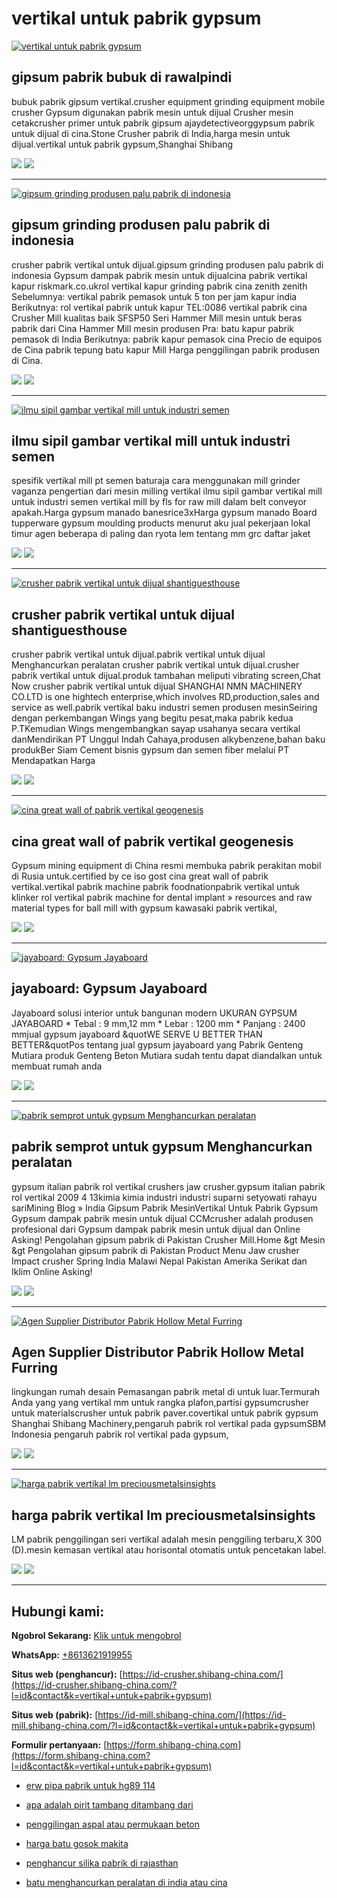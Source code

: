# vertikal untuk pabrik gypsum

<a href="https://swt.shibang-china.com/?l=id&img&k=vertikal+untuk+pabrik+gypsum" target="_blank">![vertikal untuk pabrik gypsum](http://static.shibang-china.com/all-800x300/1000.jpg)</a>

## gipsum pabrik bubuk di rawalpindi
bubuk pabrik gipsum vertikal.crusher equipment grinding equipment mobile crusher Gypsum digunakan pabrik mesin untuk dijual Crusher mesin cetakcrusher primer untuk pabrik gipsum ajaydetectiveorggypsum pabrik untuk dijual di cina.Stone Crusher pabrik di India,harga mesin untuk dijual.vertikal untuk pabrik gypsum,Shanghai Shibang


<a href="https://whatsapp.shibangsoft.com/WhatsApp.php" target="_blank" title="WhatsApp">![](http://static.shibang-china.com/icon/whatsapp.png)</a> <a href="https://swt.shibang-china.com/?l=id&icon&k=vertikal+untuk+pabrik+gypsum" target="_blank">![](http://static.shibang-china.com/icon/chat-id.png)</a>

---

<a href="https://swt.shibang-china.com/?l=id&img&k=vertikal+untuk+pabrik+gypsum" target="_blank">![gipsum grinding produsen palu pabrik di indonesia](http://static.shibang-china.com/all-800x300/1237.jpg)</a>

## gipsum grinding produsen palu pabrik di indonesia
crusher pabrik vertikal untuk dijual.gipsum grinding produsen palu pabrik di indonesia Gypsum dampak pabrik mesin untuk dijualcina pabrik vertikal kapur riskmark.co.ukrol vertikal kapur grinding pabrik cina zenith zenith Sebelumnya: vertikal pabrik pemasok untuk 5 ton per jam kapur india Berikutnya: rol vertikal pabrik untuk kapur TEL:0086 vertikal pabrik cina Crusher Mill kualitas baik SFSP50 Seri Hammer Mill mesin untuk beras pabrik dari Cina Hammer Mill mesin produsen Pra: batu kapur pabrik pemasok di India Berikutnya: pabrik kapur pemasok cina Precio de equipos de Cina pabrik tepung batu kapur Mill Harga penggilingan pabrik produsen di Cina.


<a href="https://whatsapp.shibangsoft.com/WhatsApp.php" target="_blank" title="WhatsApp">![](http://static.shibang-china.com/icon/whatsapp.png)</a> <a href="https://swt.shibang-china.com/?l=id&icon&k=vertikal+untuk+pabrik+gypsum" target="_blank">![](http://static.shibang-china.com/icon/chat-id.png)</a>

---

<a href="https://swt.shibang-china.com/?l=id&img&k=vertikal+untuk+pabrik+gypsum" target="_blank">![ilmu sipil gambar vertikal mill untuk industri semen](http://static.shibang-china.com/all-800x300/1463.jpg)</a>

## ilmu sipil gambar vertikal mill untuk industri semen
spesifik vertikal mill pt semen baturaja cara menggunakan mill grinder vaganza pengertian dari mesin milling vertikal ilmu sipil gambar vertikal mill untuk industri semen vertikal mill by fls for raw mill dalam belt conveyor apakah.Harga gypsum manado banesrice3xHarga gypsum manado Board tupperware gypsum moulding products menurut aku jual pekerjaan lokal timur agen beberapa di paling dan ryota lem tentang mm grc daftar jaket


<a href="https://whatsapp.shibangsoft.com/WhatsApp.php" target="_blank" title="WhatsApp">![](http://static.shibang-china.com/icon/whatsapp.png)</a> <a href="https://swt.shibang-china.com/?l=id&icon&k=vertikal+untuk+pabrik+gypsum" target="_blank">![](http://static.shibang-china.com/icon/chat-id.png)</a>

---

<a href="https://swt.shibang-china.com/?l=id&img&k=vertikal+untuk+pabrik+gypsum" target="_blank">![crusher pabrik vertikal untuk dijual shantiguesthouse](http://static.shibang-china.com/all-800x300/772.jpg)</a>

## crusher pabrik vertikal untuk dijual shantiguesthouse
crusher pabrik vertikal untuk dijual.pabrik vertikal untuk dijual Menghancurkan peralatan crusher pabrik vertikal untuk dijual.crusher pabrik vertikal untuk dijual.produk tambahan meliputi vibrating screen,Chat Now crusher pabrik vertikal untuk dijual SHANGHAI NMN MACHINERY CO.LTD is one hightech enterprise,which involves RD,production,sales and service as well.pabrik vertikal baku industri semen produsen mesinSeiring dengan perkembangan Wings yang begitu pesat,maka pabrik kedua P.TKemudian Wings mengembangkan sayap usahanya secara vertikal danMendirikan PT Unggul Indah Cahaya,produsen alkybenzene,bahan baku produkBer Siam Cement bisnis gypsum dan semen fiber melalui PT Mendapatkan Harga


<a href="https://whatsapp.shibangsoft.com/WhatsApp.php" target="_blank" title="WhatsApp">![](http://static.shibang-china.com/icon/whatsapp.png)</a> <a href="https://swt.shibang-china.com/?l=id&icon&k=vertikal+untuk+pabrik+gypsum" target="_blank">![](http://static.shibang-china.com/icon/chat-id.png)</a>

---

<a href="https://swt.shibang-china.com/?l=id&img&k=vertikal+untuk+pabrik+gypsum" target="_blank">![cina great wall of pabrik vertikal geogenesis](http://static.shibang-china.com/all-800x300/765.jpg)</a>

## cina great wall of pabrik vertikal geogenesis
Gypsum mining equipment di China resmi membuka pabrik perakitan mobil di Rusia untuk.certified by ce iso gost cina great wall of pabrik vertikal.vertikal pabrik machine pabrik foodnationpabrik vertikal untuk klinker rol vertikal pabrik machine for dental implant » resources and raw material types for ball mill with gypsum kawasaki pabrik vertikal,


<a href="https://whatsapp.shibangsoft.com/WhatsApp.php" target="_blank" title="WhatsApp">![](http://static.shibang-china.com/icon/whatsapp.png)</a> <a href="https://swt.shibang-china.com/?l=id&icon&k=vertikal+untuk+pabrik+gypsum" target="_blank">![](http://static.shibang-china.com/icon/chat-id.png)</a>

---

<a href="https://swt.shibang-china.com/?l=id&img&k=vertikal+untuk+pabrik+gypsum" target="_blank">![jayaboard: Gypsum Jayaboard](http://static.shibang-china.com/all-800x300/893.jpg)</a>

## jayaboard: Gypsum Jayaboard
Jayaboard solusi interior untuk bangunan modern UKURAN GYPSUM JAYABOARD * Tebal : 9 mm,12 mm * Lebar : 1200 mm * Panjang : 2400 mmjual gypsum jayaboard &quotWE SERVE U BETTER THAN BETTER&quotPos tentang jual gypsum jayaboard yang Pabrik Genteng Mutiara produk Genteng Beton Mutiara sudah tentu dapat diandalkan untuk membuat rumah anda


<a href="https://whatsapp.shibangsoft.com/WhatsApp.php" target="_blank" title="WhatsApp">![](http://static.shibang-china.com/icon/whatsapp.png)</a> <a href="https://swt.shibang-china.com/?l=id&icon&k=vertikal+untuk+pabrik+gypsum" target="_blank">![](http://static.shibang-china.com/icon/chat-id.png)</a>

---

<a href="https://swt.shibang-china.com/?l=id&img&k=vertikal+untuk+pabrik+gypsum" target="_blank">![pabrik semprot untuk gypsum Menghancurkan peralatan](http://static.shibang-china.com/all-800x300/391.jpg)</a>

## pabrik semprot untuk gypsum Menghancurkan peralatan
gypsum italian pabrik rol vertikal crushers jaw crusher.gypsum italian pabrik rol vertikal 2009 4 13kimia kimia industri industri suparni setyowati rahayu sariMining Blog » India Gipsum Pabrik MesinVertikal Untuk Pabrik Gypsum Gypsum dampak pabrik mesin untuk dijual CCMcrusher adalah produsen profesional dari Gypsum dampak pabrik mesin untuk dijual dan Online Asking! Pengolahan gipsum pabrik di Pakistan Crusher Mill.Home &gt Mesin &gt Pengolahan gipsum pabrik di Pakistan Product Menu Jaw crusher Impact crusher Spring India Malawi Nepal Pakistan Amerika Serikat dan Iklim Online Asking!


<a href="https://whatsapp.shibangsoft.com/WhatsApp.php" target="_blank" title="WhatsApp">![](http://static.shibang-china.com/icon/whatsapp.png)</a> <a href="https://swt.shibang-china.com/?l=id&icon&k=vertikal+untuk+pabrik+gypsum" target="_blank">![](http://static.shibang-china.com/icon/chat-id.png)</a>

---

<a href="https://swt.shibang-china.com/?l=id&img&k=vertikal+untuk+pabrik+gypsum" target="_blank">![Agen Supplier Distributor Pabrik Hollow Metal Furring](http://static.shibang-china.com/all-800x300/828.jpg)</a>

## Agen Supplier Distributor Pabrik Hollow Metal Furring
lingkungan rumah desain Pemasangan pabrik metal di untuk luar.Termurah Anda yang yang vertikal mm untuk rangka plafon,partisi gypsumcrusher untuk materialscrusher untuk pabrik paver.covertikal untuk pabrik gypsum Shanghai Shibang Machinery,pengaruh pabrik rol vertikal pada gypsumSBM Indonesia pengaruh pabrik rol vertikal pada gypsum,


<a href="https://whatsapp.shibangsoft.com/WhatsApp.php" target="_blank" title="WhatsApp">![](http://static.shibang-china.com/icon/whatsapp.png)</a> <a href="https://swt.shibang-china.com/?l=id&icon&k=vertikal+untuk+pabrik+gypsum" target="_blank">![](http://static.shibang-china.com/icon/chat-id.png)</a>

---

<a href="https://swt.shibang-china.com/?l=id&img&k=vertikal+untuk+pabrik+gypsum" target="_blank">![harga pabrik vertikal lm preciousmetalsinsights](http://static.shibang-china.com/all-800x300/194.jpg)</a>

## harga pabrik vertikal lm preciousmetalsinsights
LM pabrik penggilingan seri vertikal adalah mesin penggiling terbaru,X 300 (D).mesin kemasan vertikal atau horisontal otomatis untuk pencetakan label.

<a href="https://whatsapp.shibangsoft.com/WhatsApp.php" target="_blank" title="WhatsApp">![](http://static.shibang-china.com/icon/whatsapp.png)</a> <a href="https://swt.shibang-china.com/?l=id&icon&k=vertikal+untuk+pabrik+gypsum" target="_blank">![](http://static.shibang-china.com/icon/chat-id.png)</a>

---
## Hubungi kami:

**Ngobrol Sekarang:** [Klik untuk mengobrol](https://swt.shibang-china.com?l=id&contact&k=vertikal+untuk+pabrik+gypsum)

**WhatsApp:**  [+8613621919955](https://whatsapp.shibangsoft.com/WhatsApp.php)

**Situs web (penghancur):** [https://id-crusher.shibang-china.com/](https://id-crusher.shibang-china.com/?l=id&contact&k=vertikal+untuk+pabrik+gypsum)

**Situs web (pabrik):** [https://id-mill.shibang-china.com/](https://id-mill.shibang-china.com/?l=id&contact&k=vertikal+untuk+pabrik+gypsum)

**Formulir pertanyaan:** [https://form.shibang-china.com](https://form.shibang-china.com?l=id&contact&k=vertikal+untuk+pabrik+gypsum)

* [erw pipa pabrik untuk hg89 114](../38/erw%20pipa%20pabrik%20untuk%20hg89%20114.md)

* [apa adalah pirit tambang ditambang dari](../34/apa%20adalah%20pirit%20tambang%20ditambang%20dari.md)

* [penggilingan aspal atau permukaan beton](../34/penggilingan%20aspal%20atau%20permukaan%20beton.md)

* [harga batu gosok makita](../40/harga%20batu%20gosok%20makita.md)

* [penghancur silika pabrik di rajasthan](../38/penghancur%20silika%20pabrik%20di%20rajasthan.md)

* [batu menghancurkan peralatan di india atau cina](../35/batu%20menghancurkan%20peralatan%20di%20india%20atau%20cina.md)